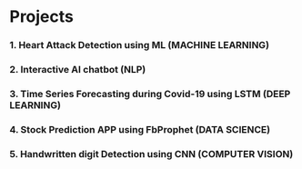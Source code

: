 # Projects
### 1. Heart Attack Detection using ML (MACHINE LEARNING)
### 2. Interactive AI chatbot (NLP)
### 3. Time Series Forecasting during Covid-19 using LSTM (DEEP LEARNING)
### 4. Stock Prediction APP using FbProphet (DATA SCIENCE)  
### 5. Handwritten digit Detection using CNN (COMPUTER VISION)
